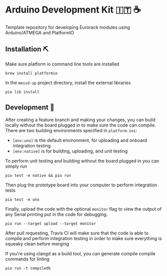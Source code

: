 # Arduino Development Kit 🇮🇹 ☕

Template repository for developing Eurorack modules using Arduino/ATMEGA and PlatformIO

## Installation ⛏️

Make sure platform io command line tools are installed

```
brew install platformio
```

In the `messd-up` project directory, install the external libraries

```
pio lib install
```

## Development 🚠

After creating a feature branch and making your changes, you can build locally without the board plugged in to make sure the code can compile. There are two building environments specified in `platform.ini`:

-   `[env:uno]` is the default environment, for uploading and onboard integration testing
-   `[env:native]` is for building, uploading, and unit testing

To perform unit testing and building without the board plugged in you can simply run

```
pio test -e native && pio run
```

Then plug the prototype board into your computer to perform integration tests

```
pio test -e uno
```

Finally, upload the code with the optional `monitor` flag to view the output of any Serial printing put in the code for debugging.

```
pio run --target upload --target monitor
```

After pull requesting, Travis CI will make sure that the code is able to compile and perform integration testing in order to make sure everything is squeaky clean before merging

If you're using clangd as a build tool, you can generate compile compile commands for linting

```
pio run -t compiledb
```
